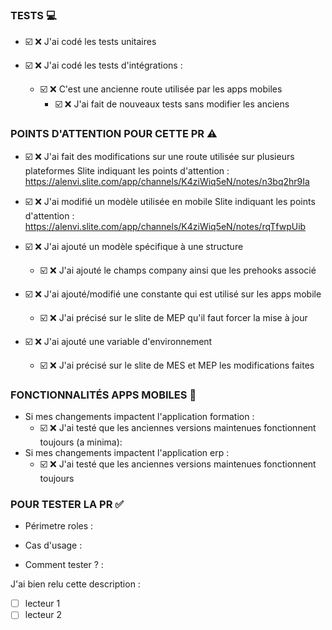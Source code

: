 ### TESTS  :computer:
- :ballot_box_with_check: :x: J'ai codé les tests unitaires

- :ballot_box_with_check: :x: J'ai codé les tests d'intégrations :
  - :ballot_box_with_check: :x: C'est une ancienne route utilisée par les apps mobiles
     - :ballot_box_with_check: :x: J'ai fait de nouveaux tests sans modifier les anciens

### POINTS D'ATTENTION POUR CETTE PR  :warning:
- :ballot_box_with_check: :x: J'ai fait des modifications sur une route utilisée sur plusieurs plateformes
Slite indiquant les points d'attention : https://alenvi.slite.com/app/channels/K4ziWiq5eN/notes/n3bq2hr9Ia

- :ballot_box_with_check: :x: J'ai modifié un modèle utilisée en mobile
Slite indiquant les points d'attention : https://alenvi.slite.com/app/channels/K4ziWiq5eN/notes/rqTfwpUib

- :ballot_box_with_check: :x: J'ai ajouté un modèle spécifique à une structure
  - :ballot_box_with_check: :x: J'ai ajouté le champs company ainsi que les prehooks associé

- :ballot_box_with_check: :x: J'ai ajouté/modifié une constante qui est utilisé sur les apps mobile
  - :ballot_box_with_check: :x: J'ai précisé sur le slite de MEP qu'il faut forcer la mise à jour

- :ballot_box_with_check: :x: J'ai ajouté une variable d'environnement
  - :ballot_box_with_check: :x: J'ai précisé sur le slite de MES et MEP les modifications faites

### FONCTIONNALITÉS APPS MOBILES  :iphone:
- Si mes changements impactent l'application formation :
  - :ballot_box_with_check: :x: J'ai testé que les anciennes versions maintenues fonctionnent toujours (a minima):
- Si mes changements impactent l'application erp :
  - :ballot_box_with_check: :x: J'ai testé que les anciennes versions maintenues fonctionnent toujours

### POUR TESTER LA PR  :white_check_mark:
- Périmetre roles :

- Cas d'usage :

- Comment tester ? :

J'ai bien relu cette description :
- [ ] lecteur 1
- [ ] lecteur 2
